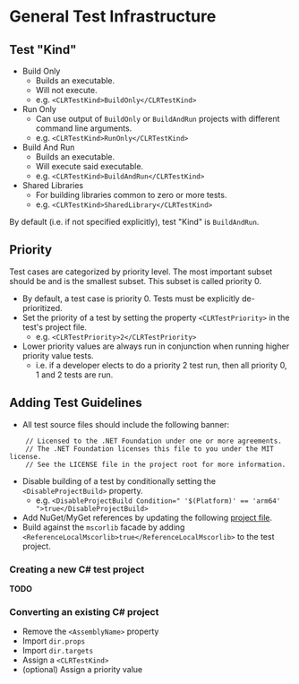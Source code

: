 # General Test Infrastructure

## Test "Kind"

* Build Only
  * Builds an executable.
  * Will not execute.
  * e.g. `<CLRTestKind>BuildOnly</CLRTestKind>`
* Run Only
  * Can use output of `BuildOnly` or `BuildAndRun` projects with different command line arguments.
  * e.g. `<CLRTestKind>RunOnly</CLRTestKind>`
* Build And Run
  * Builds an executable.
  * Will execute said executable.
  * e.g. `<CLRTestKind>BuildAndRun</CLRTestKind>`
* Shared Libraries
  * For building libraries common to zero or more tests.
  * e.g. `<CLRTestKind>SharedLibrary</CLRTestKind>`

By default (i.e. if not specified explicitly), test "Kind" is `BuildAndRun`.

## Priority

Test cases are categorized by priority level. The most important subset should be and is the smallest subset. This subset is called priority 0.

* By default, a test case is priority 0. Tests must be explicitly de-prioritized.
* Set the priority of a test by setting the property `<CLRTestPriority>` in the test's project file.
  * e.g. `<CLRTestPriority>2</CLRTestPriority>`
* Lower priority values are always run in conjunction when running higher priority value tests.
  * i.e. if a developer elects to do a priority 2 test run, then all priority 0, 1 and 2 tests are run.

## Adding Test Guidelines

* All test source files should include the following banner:
```
    // Licensed to the .NET Foundation under one or more agreements.
    // The .NET Foundation licenses this file to you under the MIT license.
    // See the LICENSE file in the project root for more information.
```
* Disable building of a test by conditionally setting the `<DisableProjectBuild>` property.
	* e.g. `<DisableProjectBuild Condition=" '$(Platform)' == 'arm64' ">true</DisableProjectBuild>`
* Add NuGet/MyGet references by updating the following [project file](https://github.com/dotnet/coreclr/blob/master/tests/src/Common/test_dependencies/test_dependencies.csproj).
* Build against the `mscorlib` facade by adding `<ReferenceLocalMscorlib>true</ReferenceLocalMscorlib>` to the test project.

### Creating a new C# test project

**TODO**

### Converting an existing C# project
  * Remove the `<AssemblyName>` property
  * Import `dir.props`
  * Import `dir.targets`
  * Assign a `<CLRTestKind>`
  * (optional) Assign a priority value